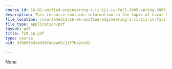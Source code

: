 ```yaml
---
course_id: 16-01-unified-engineering-i-ii-iii-iv-fall-2005-spring-2006
description: This resource contains information on the topic of Laval Nozzle Flows.
file_location: /coursemedia/16-01-unified-engineering-i-ii-iii-iv-fall-2005-spring-2006/9fb00fb3c4d38fadaa65c21f7ba2ce92_f20_sp.pdf
file_type: application/pdf
layout: pdf
title: f20_sp.pdf
type: course
uid: 9fb00fb3c4d38fadaa65c21f7ba2ce92

---
```

None